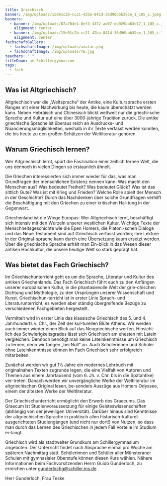 ```yaml
---
title: Griechisch
banner: /img/uploads/15e91c2b-cc21-42ba-841d-36d96bbb39ce_1_105_c.jpeg
banners:
  - banner: /img/uploads/87a704e1-8ef3-4372-ad07-eb929ba63e17_1_105_c.jpeg
    alignment: center
  - banner: /img/uploads/15e91c2b-cc21-42ba-841d-36d96bbb39ce_1_105_c-1-.jpeg
    alignment: center
fachschaftGallery:
  - fachschaftImage: /img/uploads/avatar.png
  - fachschaftImage: /img/uploads/TE.jpg
teachers: " "
titleDown: am Schillergymnasium
tags:
  - fach
---
```

## Was ist Altgriechisch?

Altgriechisch war die „Weltsprache“ der Antike, eine Kultursprache ersten Ranges mit einer Nachwirkung bis heute, die kaum überschätzt werden kann. Neben Hebräisch und Chinesisch blickt weltweit nur die griechi-sche Sprache und Kultur auf eine über 3000-jährige Tradition zurück. Die antike griechische Sprache ist überaus reich an Ausdrucks- und Nuancierungsmöglichkeiten, weshalb in ihr Texte verfasst werden konnten, die bis heute zu den großen Schätzen der Weltliteratur gehören.

## Warum Griechisch lernen?

Wer Altgriechisch lernt, spürt die Faszination einer zeitlich fernen Welt, die uns dennoch in vielen Dingen so erstaunlich ähnelt.

Die Griechen interessierten sich immer wieder für das, was man Grundfragen der menschlichen Existenz nennen kann: Was macht den Menschen aus? Was bedeutet Freiheit? Was bedeutet Glück? Was ist das sittlich Gute? Was ist mit Krieg und Frieden? Welche Rolle spielt der Mensch in der Geschichte? Durch das Nachdenken über solche Grundfragen verhilft die Beschäftigung mit den Griechen zu einer kritischen Hal-tung in der Gegenwart.

Griechenland ist die Wiege Europas: Wer Altgriechisch lernt, beschäftigt sich intensiv mit den Wurzeln unserer westlichen Kultur. Wichtige Texte der Menschheitsgeschichte wie die Epen Homers, die Platoni-schen Dialoge und das Neue Testament sind auf Griechisch verfasst worden; ihre Lektüre in der Original-sprache kann durch eine Übersetzung kaum ersetzt werden. Über die griechische Sprache erhält man Ein-blick in das Wesen dieser antiken Hochkultur, die unsere heutige Welt so stark geprägt hat.

## Was bietet das Fach Griechisch?

Im Griechischunterricht geht es um die Sprache, Literatur und Kultur des antiken Griechenlands. Das Fach Griechisch führt euch zu den Anfängen unserer europäischen Kultur, in die phantasievolle Welt der grie-chischen Dichtung und Mythologie, zu den Ursprüngen unserer Wissenschaft und Kunst. Griechischun-terricht ist in erster Linie Sprach- und Literaturunterricht, es werden aber ständig übergreifende Bezüge zu verschiedenen Fachgebieten hergestellt.

Vermittelt wird in erster Linie das klassische Griechisch des 5. und 4. Jahrhunderts v. Chr., der Zeit der kul-turellen Blüte Athens. Wir werden auch immer wieder einen Blick auf das Neugriechische werfen. Hinsicht-lich des Schwierigkeitsgrades lässt sich Griechisch am ehesten mit Latein vergleichen. Dennoch benötigt man keine Lateinkenntnisse um Griechisch zu lernen, denn wir fangen „bei Null“ an. Auch Schülerinnen und Schüler ohne Lateinkenntnisse können im Fach Griechisch sehr erfolgreich mitarbeiten.

Zunächst werden wir gut 1½ Jahre ein modernes Lehrbuch mit originalnahen Texten zugrunde legen, die eine Vielfalt von Autoren und Themen aus einem Jahrtausend (vom 6. Jh. v. Chr. bis in die Spätantike) ver-treten. Danach werden wir unvergängliche Werke der Weltliteratur im altgriechischen Original lesen, be-sonders Auszüge aus Homers Odyssee, einem der ältesten Werke der Weltliteratur.

Der Griechischunterricht ermöglicht den Erwerb des Graecums. Das Graecum ist Studienvoraussetzung für einige Geisteswissenschaften (abhängig von der jeweiligen Universität). Darüber hinaus sind Kenntnisse der altgriechischen Sprache in praktisch allen historisch-kulturell ausgerichteten Studiengängen (und nicht nur dort!) von Nutzen, so dass man durch das Lernen des Griechischen in jedem Fall Vorteile im Studium er-langt.

Griechisch wird als stadtweiter Grundkurs am Schillergymnasium angeboten. Der Unterricht findet nach Absprache einmal pro Woche am späteren Nachmittag statt. Schülerinnen und Schüler aller Münsteraner Schulen mit gymnasialer Oberstufe können diesen Kurs wählen. Nähere Informationen beim Fachvorsitzenden Herrn Guido Gunderloch, zu erreichen unter [gunderlochg@schiller.ms.de](mailto:gunderlochg@schiller.ms.de)

Herr Gunderloch, Frau Teske